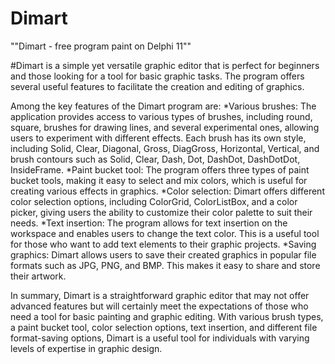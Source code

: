 # Dimart
""Dimart - free program paint on Delphi 11""

#Dimart is a simple yet versatile graphic editor that is perfect for beginners and those looking for a tool for basic graphic tasks. The program offers several useful features to facilitate the creation and editing of graphics.

Among the key features of the Dimart program are:
*Various brushes: The application provides access to various types of brushes, including round, square, brushes for drawing lines, and several experimental ones, allowing users to experiment with different effects. Each brush has its own style, including Solid, Clear, Diagonal, Gross, DiagGross, Horizontal, Vertical, and brush contours such as Solid, Clear, Dash, Dot, DashDot, DashDotDot, InsideFrame.
*Paint bucket tool: The program offers three types of paint bucket tools, making it easy to select and mix colors, which is useful for creating various effects in graphics.
*Color selection: Dimart offers different color selection options, including ColorGrid, ColorListBox, and a color picker, giving users the ability to customize their color palette to suit their needs.
*Text insertion: The program allows for text insertion on the workspace and enables users to change the text color. This is a useful tool for those who want to add text elements to their graphic projects.
*Saving graphics: Dimart allows users to save their created graphics in popular file formats such as JPG, PNG, and BMP. This makes it easy to share and store their artwork.

In summary, Dimart is a straightforward graphic editor that may not offer advanced features but will certainly meet the expectations of those who need a tool for basic painting and graphic editing. With various brush types, a paint bucket tool, color selection options, text insertion, and different file format-saving options, Dimart is a useful tool for individuals with varying levels of expertise in graphic design.
